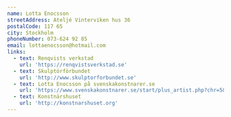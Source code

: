 ```yaml
---
name: Lotta Enocsson
streetAddress: Ateljé Vinterviken hus 36
postalCode: 117 65
city: Stockholm
phoneNumber: 073-624 92 85
email: lottaenocsson@hotmail.com
links:
  - text: Renqvists verkstad
    url: 'https://renqvistsverkstad.se'
  - text: Skulptörförbundet
    url: 'http://www.skulptorforbundet.se'
  - text: Lotta Enocsson på svenskakonstnarer.se
    url: 'https://www.svenskakonstnarer.se/start/plus_artist.php?chr=5&aid=1089'
  - text: Konstnärshuset
    url: 'http://konstnarshuset.org'
---
```


